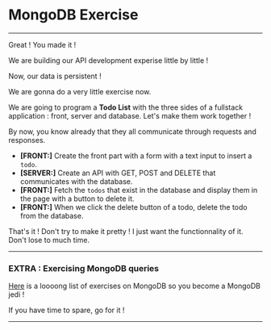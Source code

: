 # MongoDB Exercise

---

Great ! You made it !

We are building our API development experise little by little !

Now, our data is persistent !

We are gonna do a very little exercise now.

We are going to program a **Todo List** with the three sides of a fullstack application : front, server and database. Let's make them work together !

By now, you know already that they all communicate through requests and responses.

- **[FRONT:]** Create the front part with a form with a text input to insert a `todo`.
- **[SERVER:]** Create an API with GET, POST and DELETE that communicates with the database.
- **[FRONT:]** Fetch the `todos` that exist in the database and display them in the page with a button to delete it.
- **[FRONT:]** When we click the delete button of a todo, delete the todo from the database.

That's it !
Don't try to make it pretty !
I just want the functionnality of it. Don't lose to much time.

---

### EXTRA : Exercising MongoDB queries

[Here](https://www.w3resource.com/mongodb-exercises/) is a loooong list of exercises on MongoDB so you become a MongoDB jedi !

If you have time to spare, go for it !

---
